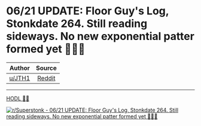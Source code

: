 06/21 UPDATE: Floor Guy's Log, Stonkdate 264. Still reading sideways. No new exponential patter formed yet 🚀🚀🚀
=================================================================================================================

| Author       | Source       | 
| :-------------: |:-------------:|
|  [u/JTH1](https://www.reddit.com/user/JTH1/) | [Reddit](https://www.reddit.com/r/Superstonk/comments/o54074/0621_update_floor_guys_log_stonkdate_264_still/) | 

---

[HODL 💎🙌](https://www.reddit.com/r/Superstonk/search?q=flair_name%3A%22HODL%20%F0%9F%92%8E%F0%9F%99%8C%22&restrict_sr=1)

[![r/Superstonk - 06/21 UPDATE: Floor Guy's Log, Stonkdate 264. Still reading sideways. No new exponential patter formed yet 🚀🚀🚀](https://preview.redd.it/5v49ybaaao671.png?width=960&crop=smart&auto=webp&s=599b6cccf4137b43a7f5e44ffce0de692cb84383)](https://i.redd.it/5v49ybaaao671.png)
